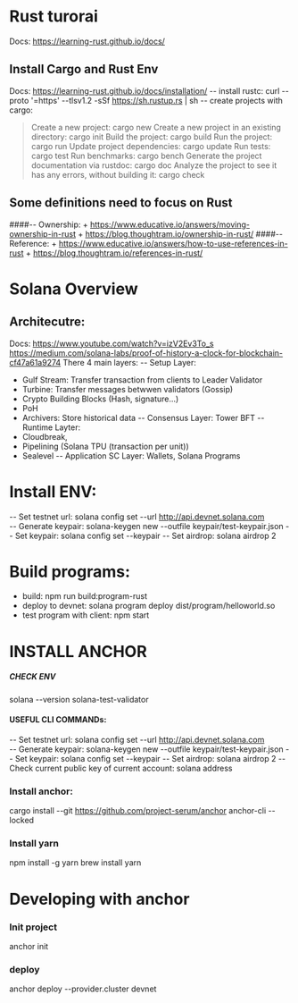# Rust turorai
Docs: https://learning-rust.github.io/docs/
## Install Cargo and Rust Env
Docs: https://learning-rust.github.io/docs/installation/
-- install rustc: curl --proto '=https' --tlsv1.2 -sSf https://sh.rustup.rs | sh
-- create projects with cargo:
>   Create a new project: cargo new
    Create a new project in an existing directory: cargo init
    Build the project: cargo build
    Run the project: cargo run
    Update project dependencies: cargo update
    Run tests: cargo test
    Run benchmarks: cargo bench
    Generate the project documentation via rustdoc: cargo doc
    Analyze the project to see it has any errors, without building it: cargo check
## Some definitions need to focus on Rust
####-- Ownership: 
    + https://www.educative.io/answers/moving-ownership-in-rust
    + https://blog.thoughtram.io/ownership-in-rust/
####-- Reference: 
    + https://www.educative.io/answers/how-to-use-references-in-rust
    + https://blog.thoughtram.io/references-in-rust/



# Solana Overview
## Architecutre:
Docs: https://www.youtube.com/watch?v=izV2Ev3To_s
https://medium.com/solana-labs/proof-of-history-a-clock-for-blockchain-cf47a61a9274
There 4 main layers:
-- Setup Layer: 
   + Gulf Stream: Transfer transaction from clients to Leader Validator
   + Turbine: Transfer messages betwwen validators (Gossip)
   + Crypto Building Blocks (Hash, signature...)
   + PoH
   + Archivers: Store historical data
-- Consensus Layer: Tower BFT
-- Runtime Layter: 
   + Cloudbreak, 
   + Pipelining (Solana TPU (transaction per unit)) 
   + Sealevel
-- Application SC Layer: Wallets, Solana Programs

# Install ENV:
-- Set testnet url:  solana config set --url http://api.devnet.solana.com    
-- Generate keypair: solana-keygen new --outfile keypair/test-keypair.json
-- Set keypair: solana config set --keypair <path>
-- Set airdrop: solana airdrop 2

# Build programs:
- build: npm run build:program-rust 
- deploy to devnet: solana program deploy dist/program/helloworld.so
- test program with client: npm start

# INSTALL ANCHOR
##### CHECK ENV
solana --version
solana-test-validator

#### USEFUL CLI COMMANDs:
-- Set testnet url:  solana config set --url http://api.devnet.solana.com    
-- Generate keypair: solana-keygen new --outfile keypair/test-keypair.json
-- Set keypair: solana config set --keypair <path>
-- Set airdrop: solana airdrop 2
-- Check current public key of current account: solana address
### Install anchor:
cargo install --git https://github.com/project-serum/anchor anchor-cli --locked

### Install yarn
npm install -g yarn
brew install yarn

# Developing with anchor
### Init project 
anchor init <project name>

### deploy
anchor deploy --provider.cluster devnet